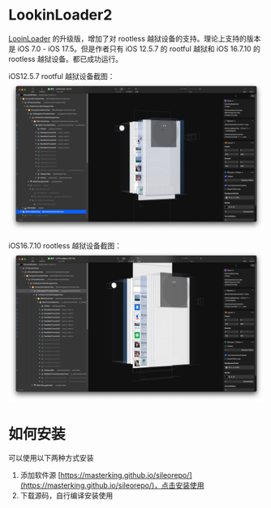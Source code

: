 # LookinLoader2

[LooinLoader](https://github.com/creantan/LookinLoader) 的升级版，增加了对 rootless 越狱设备的支持。理论上支持的版本是 iOS 7.0 - iOS 17.5。但是作者只有 iOS 12.5.7 的 rootful 越狱和 iOS 16.7.10 的 rootless 越狱设备。都已成功运行。

iOS12.5.7 rootful 越狱设备截图：
![](./screenshot/Xnip2024-10-23_02-27-43.jpg)

iOS16.7.10 rootless 越狱设备截图：
![](./screenshot/Xnip2024-10-23_02-36-14.jpg)

# 如何安装

可以使用以下两种方式安装

1. 添加软件源 [https://masterking.github.io/sileorepo/](https://masterking.github.io/sileorepo/)，点击安装使用
2. 下载源码，自行编译安装使用
